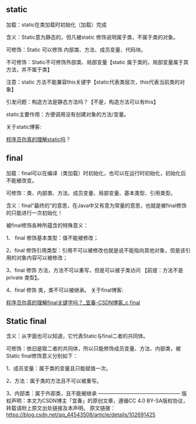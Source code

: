 ## static

加载：static在类加载时初始化（加载）完成

含义：Static意为静态的，但凡被static 修饰说明属于类，不属于类的对象。

可修饰：Static 可以修饰 内部类、方法、成员变量、代码块。

不可修饰：Static不可修饰外部类、局部变量【static 属于类的，局部变量属于其方法，并不属于类】

注意：static 方法不能兼容this关键字【static代表类层次，this代表当前类的对象】

引发问题：构造方法是静态方法吗？【不是，构造方法可以有this】

static主要作用：方便调用没有创建对象的方法/变量。

关于static博客:

[程序员你真的理解static吗](https://blog.csdn.net/qq_44543508/article/details/102736466)？

## final

加载：final可以在编译（类加载）时初始化，也可以在运行时初始化，初始化后不能被改变。

可修饰：类、内部类、方法、成员变量、局部变量、基本类型、引用类型。

含义：final“最终的”的意思，在Java中又有意为常量的意思，也就是被final修饰的只能进行一次初始化！

被final修饰各种所蕴含的特殊意义：

1、 final 修饰基本类型：值不能被修改；

2、final 修饰引用类型：引用不可以被修改也就是说不能指向其他对象，但是该引用的对象内容可以被修改；

3、final 修饰 方法，方法不可以重写，但是可以被子类访问 【前提：方法不是 private 类型】。

4、final 修饰 类，类不可以被继承。
关于final博客:

[程序员你真的理解final关键字吗？_宜春-CSDN博客_c final](https://blog.csdn.net/qq_44543508/article/details/102720206)

## Static final

含义：从字面也可以知道，它代表Static与final二者的共同体。

可修饰：依旧是取二者的共同体，所以只能修饰成员变量、方法、内部类，被Static final修饰意义分别如下：

1、成员变量：属于类的变量且只能赋值一次。

2、方法：属于类的方法且不可以被重写。

3、内部类：属于外部类，且不能被继承
————————————————
版权声明：本文为CSDN博主「宜春」的原创文章，遵循CC 4.0 BY-SA版权协议，转载请附上原文出处链接及本声明。
原文链接：https://blog.csdn.net/qq_44543508/article/details/102691425
